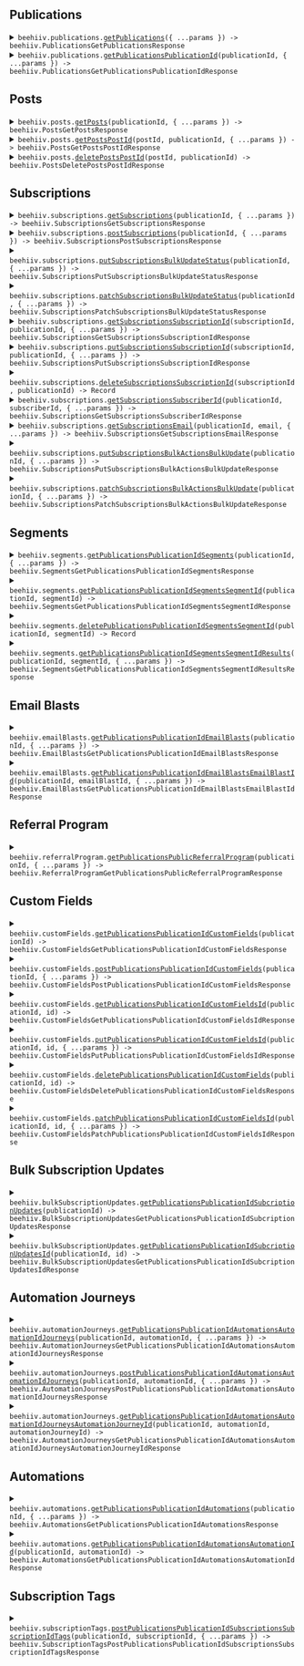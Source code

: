 ## Publications

<details><summary> <code>beehiiv.publications.<a href="./src/api/resources/publications/client/Client.ts">getPublications</a>({ ...params }) -> beehiiv.PublicationsGetPublicationsResponse</code> </summary>

<dl>

<dd>

#### 📝 Description

<dl>

<dd>

<dl>

<dd>

Retrieve all publications associated with your API key.

</dd>

</dl>

</dd>

</dl>

#### 🔌 Usage

<dl>

<dd>

<dl>

<dd>

```ts
await beehiiv.publications.getPublications();
```

</dd>

</dl>

</dd>

</dl>

#### ⚙️ Parameters

<dl>

<dd>

<dl>

<dd>

**request: `beehiiv.PublicationsGetPublicationsRequest`**

</dd>

</dl>

<dl>

<dd>

**requestOptions: `Publications.RequestOptions`**

</dd>

</dl>

</dd>

</dl>

</dd>

</dl>
</details>

<details><summary> <code>beehiiv.publications.<a href="./src/api/resources/publications/client/Client.ts">getPublicationsPublicationId</a>(publicationId, { ...params }) -> beehiiv.PublicationsGetPublicationsPublicationIdResponse</code> </summary>

<dl>

<dd>

#### 📝 Description

<dl>

<dd>

<dl>

<dd>

Retrieve a single publication

</dd>

</dl>

</dd>

</dl>

#### 🔌 Usage

<dl>

<dd>

<dl>

<dd>

```ts
await beehiiv.publications.getPublicationsPublicationId("pub_00000000-0000-0000-0000-000000000000");
```

</dd>

</dl>

</dd>

</dl>

#### ⚙️ Parameters

<dl>

<dd>

<dl>

<dd>

**publicationId: `string`** — The prefixed ID of the publication object

</dd>

</dl>

<dl>

<dd>

**request: `beehiiv.PublicationsGetPublicationsPublicationIdRequest`**

</dd>

</dl>

<dl>

<dd>

**requestOptions: `Publications.RequestOptions`**

</dd>

</dl>

</dd>

</dl>

</dd>

</dl>
</details>

## Posts

<details><summary> <code>beehiiv.posts.<a href="./src/api/resources/posts/client/Client.ts">getPosts</a>(publicationId, { ...params }) -> beehiiv.PostsGetPostsResponse</code> </summary>

<dl>

<dd>

#### 📝 Description

<dl>

<dd>

<dl>

<dd>

Retrieve all posts belonging to a specific publication

</dd>

</dl>

</dd>

</dl>

#### 🔌 Usage

<dl>

<dd>

<dl>

<dd>

```ts
await beehiiv.posts.getPosts("pub_00000000-0000-0000-0000-000000000000");
```

</dd>

</dl>

</dd>

</dl>

#### ⚙️ Parameters

<dl>

<dd>

<dl>

<dd>

**publicationId: `string`** — The prefixed ID of the publication object

</dd>

</dl>

<dl>

<dd>

**request: `beehiiv.PostsGetPostsRequest`**

</dd>

</dl>

<dl>

<dd>

**requestOptions: `Posts.RequestOptions`**

</dd>

</dl>

</dd>

</dl>

</dd>

</dl>
</details>

<details><summary> <code>beehiiv.posts.<a href="./src/api/resources/posts/client/Client.ts">getPostsPostId</a>(postId, publicationId, { ...params }) -> beehiiv.PostsGetPostsPostIdResponse</code> </summary>

<dl>

<dd>

#### 📝 Description

<dl>

<dd>

<dl>

<dd>

Retreive a single Post belonging to a specific publication

</dd>

</dl>

</dd>

</dl>

#### 🔌 Usage

<dl>

<dd>

<dl>

<dd>

```ts
await beehiiv.posts.getPostsPostId(
    "post_00000000-0000-0000-0000-000000000000",
    "pub_00000000-0000-0000-0000-000000000000"
);
```

</dd>

</dl>

</dd>

</dl>

#### ⚙️ Parameters

<dl>

<dd>

<dl>

<dd>

**postId: `string`** — The prefixed ID of the post object

</dd>

</dl>

<dl>

<dd>

**publicationId: `string`** — The prefixed ID of the publication object

</dd>

</dl>

<dl>

<dd>

**request: `beehiiv.PostsGetPostsPostIdRequest`**

</dd>

</dl>

<dl>

<dd>

**requestOptions: `Posts.RequestOptions`**

</dd>

</dl>

</dd>

</dl>

</dd>

</dl>
</details>

<details><summary> <code>beehiiv.posts.<a href="./src/api/resources/posts/client/Client.ts">deletePostsPostId</a>(postId, publicationId) -> beehiiv.PostsDeletePostsPostIdResponse</code> </summary>

<dl>

<dd>

#### 📝 Description

<dl>

<dd>

<dl>

<dd>

Delete or Archive a post. Any post that has been confirmed will have it's status changed to `archived`. Posts in the `draft` status will be permenantly deleted.

</dd>

</dl>

</dd>

</dl>

#### 🔌 Usage

<dl>

<dd>

<dl>

<dd>

```ts
await beehiiv.posts.deletePostsPostId(
    "post_00000000-0000-0000-0000-000000000000",
    "pub_00000000-0000-0000-0000-000000000000"
);
```

</dd>

</dl>

</dd>

</dl>

#### ⚙️ Parameters

<dl>

<dd>

<dl>

<dd>

**postId: `string`** — The prefixed ID of the post object

</dd>

</dl>

<dl>

<dd>

**publicationId: `string`** — The prefixed ID of the publication object

</dd>

</dl>

<dl>

<dd>

**requestOptions: `Posts.RequestOptions`**

</dd>

</dl>

</dd>

</dl>

</dd>

</dl>
</details>

## Subscriptions

<details><summary> <code>beehiiv.subscriptions.<a href="./src/api/resources/subscriptions/client/Client.ts">getSubscriptions</a>(publicationId, { ...params }) -> beehiiv.SubscriptionsGetSubscriptionsResponse</code> </summary>

<dl>

<dd>

#### 📝 Description

<dl>

<dd>

<dl>

<dd>

Retrieve all subscriptions belonging to a specific publication

</dd>

</dl>

</dd>

</dl>

#### 🔌 Usage

<dl>

<dd>

<dl>

<dd>

```ts
await beehiiv.subscriptions.getSubscriptions("pub_00000000-0000-0000-0000-000000000000", {
    email: "clark@dailyplanet.com",
});
```

</dd>

</dl>

</dd>

</dl>

#### ⚙️ Parameters

<dl>

<dd>

<dl>

<dd>

**publicationId: `string`** — The prefixed ID of the publication object

</dd>

</dl>

<dl>

<dd>

**request: `beehiiv.SubscriptionsGetSubscriptionsRequest`**

</dd>

</dl>

<dl>

<dd>

**requestOptions: `Subscriptions.RequestOptions`**

</dd>

</dl>

</dd>

</dl>

</dd>

</dl>
</details>

<details><summary> <code>beehiiv.subscriptions.<a href="./src/api/resources/subscriptions/client/Client.ts">postSubscriptions</a>(publicationId, { ...params }) -> beehiiv.SubscriptionsPostSubscriptionsResponse</code> </summary>

<dl>

<dd>

#### 📝 Description

<dl>

<dd>

<dl>

<dd>

Create new subscriptions for a publication.

</dd>

</dl>

</dd>

</dl>

#### 🔌 Usage

<dl>

<dd>

<dl>

<dd>

```ts
await beehiiv.subscriptions.postSubscriptions("pub_00000000-0000-0000-0000-000000000000", {
    email: "bruce.wayne@wayneenterprise.com",
    reactivateExisting: false,
    sendWelcomeEmail: false,
    utmSource: "WayneEnterprise",
    utmMedium: "organic",
    utmCampaign: "fall_2022_promotion",
    referringSite: "www.wayneenterprise.com/blog",
    customFields: [
        {
            name: "First Name",
            value: "Bruce",
        },
        {
            name: "Last Name",
            value: "Wayne",
        },
    ],
    automationIds: ["aut_00000000-0000-0000-0000-000000000000"],
});
```

</dd>

</dl>

</dd>

</dl>

#### ⚙️ Parameters

<dl>

<dd>

<dl>

<dd>

**publicationId: `string`** — The prefixed ID of the publication object

</dd>

</dl>

<dl>

<dd>

**request: `beehiiv.SubscriptionsPostSubscriptionsRequest`**

</dd>

</dl>

<dl>

<dd>

**requestOptions: `Subscriptions.RequestOptions`**

</dd>

</dl>

</dd>

</dl>

</dd>

</dl>
</details>

<details><summary> <code>beehiiv.subscriptions.<a href="./src/api/resources/subscriptions/client/Client.ts">putSubscriptionsBulkUpdateStatus</a>(publicationId, { ...params }) -> beehiiv.SubscriptionsPutSubscriptionsBulkUpdateStatusResponse</code> </summary>

<dl>

<dd>

#### 📝 Description

<dl>

<dd>

<dl>

<dd>

Bulk update subscriptions' Status value

</dd>

</dl>

</dd>

</dl>

#### 🔌 Usage

<dl>

<dd>

<dl>

<dd>

```ts
await beehiiv.subscriptions.putSubscriptionsBulkUpdateStatus("pub_00000000-0000-0000-0000-000000000000", {
    subscriptionIds: ["subscription_ids"],
    newStatus: beehiiv.SubscriptionsPutSubscriptionsBulkUpdateStatusRequestNewStatus.Active,
});
```

</dd>

</dl>

</dd>

</dl>

#### ⚙️ Parameters

<dl>

<dd>

<dl>

<dd>

**publicationId: `string`** — The prefixed ID of the publication object

</dd>

</dl>

<dl>

<dd>

**request: `beehiiv.SubscriptionsPutSubscriptionsBulkUpdateStatusRequest`**

</dd>

</dl>

<dl>

<dd>

**requestOptions: `Subscriptions.RequestOptions`**

</dd>

</dl>

</dd>

</dl>

</dd>

</dl>
</details>

<details><summary> <code>beehiiv.subscriptions.<a href="./src/api/resources/subscriptions/client/Client.ts">patchSubscriptionsBulkUpdateStatus</a>(publicationId, { ...params }) -> beehiiv.SubscriptionsPatchSubscriptionsBulkUpdateStatusResponse</code> </summary>

<dl>

<dd>

#### 📝 Description

<dl>

<dd>

<dl>

<dd>

Bulk update subscriptions' Status value

</dd>

</dl>

</dd>

</dl>

#### 🔌 Usage

<dl>

<dd>

<dl>

<dd>

```ts
await beehiiv.subscriptions.patchSubscriptionsBulkUpdateStatus("pub_00000000-0000-0000-0000-000000000000", {
    subscriptionIds: ["subscription_ids"],
    newStatus: beehiiv.SubscriptionsPatchSubscriptionsBulkUpdateStatusRequestNewStatus.Active,
});
```

</dd>

</dl>

</dd>

</dl>

#### ⚙️ Parameters

<dl>

<dd>

<dl>

<dd>

**publicationId: `string`** — The prefixed ID of the publication object

</dd>

</dl>

<dl>

<dd>

**request: `beehiiv.SubscriptionsPatchSubscriptionsBulkUpdateStatusRequest`**

</dd>

</dl>

<dl>

<dd>

**requestOptions: `Subscriptions.RequestOptions`**

</dd>

</dl>

</dd>

</dl>

</dd>

</dl>
</details>

<details><summary> <code>beehiiv.subscriptions.<a href="./src/api/resources/subscriptions/client/Client.ts">getSubscriptionsSubscriptionId</a>(subscriptionId, publicationId, { ...params }) -> beehiiv.SubscriptionsGetSubscriptionsSubscriptionIdResponse</code> </summary>

<dl>

<dd>

#### 📝 Description

<dl>

<dd>

<dl>

<dd>

Retrieve a single subscription belonging to a specific publication

</dd>

</dl>

</dd>

</dl>

#### 🔌 Usage

<dl>

<dd>

<dl>

<dd>

```ts
await beehiiv.subscriptions.getSubscriptionsSubscriptionId(
    "sub_00000000-0000-0000-0000-000000000000",
    "pub_00000000-0000-0000-0000-000000000000"
);
```

</dd>

</dl>

</dd>

</dl>

#### ⚙️ Parameters

<dl>

<dd>

<dl>

<dd>

**subscriptionId: `string`** — The prefixed ID of the subscription object

</dd>

</dl>

<dl>

<dd>

**publicationId: `string`** — The prefixed ID of the publication object

</dd>

</dl>

<dl>

<dd>

**request: `beehiiv.SubscriptionsGetSubscriptionsSubscriptionIdRequest`**

</dd>

</dl>

<dl>

<dd>

**requestOptions: `Subscriptions.RequestOptions`**

</dd>

</dl>

</dd>

</dl>

</dd>

</dl>
</details>

<details><summary> <code>beehiiv.subscriptions.<a href="./src/api/resources/subscriptions/client/Client.ts">putSubscriptionsSubscriptionId</a>(subscriptionId, publicationId, { ...params }) -> beehiiv.SubscriptionsPutSubscriptionsSubscriptionIdResponse</code> </summary>

<dl>

<dd>

#### 📝 Description

<dl>

<dd>

<dl>

<dd>

Update a subscriber

</dd>

</dl>

</dd>

</dl>

#### 🔌 Usage

<dl>

<dd>

<dl>

<dd>

```ts
await beehiiv.subscriptions.putSubscriptionsSubscriptionId(
    "sub_00000000-0000-0000-0000-000000000000",
    "pub_00000000-0000-0000-0000-000000000000",
    {
        tier: beehiiv.SubscriptionsPutSubscriptionsSubscriptionIdRequestTier.Premium,
        unsubscribe: false,
        customFields: [
            {
                name: "First Name",
                value: "JOHN",
            },
            {
                name: "Birthday",
                delete: true,
            },
        ],
    }
);
```

</dd>

</dl>

</dd>

</dl>

#### ⚙️ Parameters

<dl>

<dd>

<dl>

<dd>

**subscriptionId: `string`** — The prefixed ID of the subscription object

</dd>

</dl>

<dl>

<dd>

**publicationId: `string`** — The prefixed ID of the publication object

</dd>

</dl>

<dl>

<dd>

**request: `beehiiv.SubscriptionsPutSubscriptionsSubscriptionIdRequest`**

</dd>

</dl>

<dl>

<dd>

**requestOptions: `Subscriptions.RequestOptions`**

</dd>

</dl>

</dd>

</dl>

</dd>

</dl>
</details>

<details><summary> <code>beehiiv.subscriptions.<a href="./src/api/resources/subscriptions/client/Client.ts">deleteSubscriptionsSubscriptionId</a>(subscriptionId, publicationId) -> Record<string, unknown></code> </summary>

<dl>

<dd>

#### 📝 Description

<dl>

<dd>

<dl>

<dd>

Delete a subscription.

**This cannot be undone** All data associated with the subscription will also be deleted. We recommend unsubscribing when possible instead of deleting.

If a premium subscription is deleted they will no longer be billed.

</dd>

</dl>

</dd>

</dl>

#### 🔌 Usage

<dl>

<dd>

<dl>

<dd>

```ts
await beehiiv.subscriptions.deleteSubscriptionsSubscriptionId(
    "sub_00000000-0000-0000-0000-000000000000",
    "pub_00000000-0000-0000-0000-000000000000"
);
```

</dd>

</dl>

</dd>

</dl>

#### ⚙️ Parameters

<dl>

<dd>

<dl>

<dd>

**subscriptionId: `string`** — The prefixed ID of the subscription object

</dd>

</dl>

<dl>

<dd>

**publicationId: `string`** — The prefixed ID of the publication object

</dd>

</dl>

<dl>

<dd>

**requestOptions: `Subscriptions.RequestOptions`**

</dd>

</dl>

</dd>

</dl>

</dd>

</dl>
</details>

<details><summary> <code>beehiiv.subscriptions.<a href="./src/api/resources/subscriptions/client/Client.ts">getSubscriptionsSubscriberId</a>(publicationId, subscriberId, { ...params }) -> beehiiv.SubscriptionsGetSubscriptionsSubscriberIdResponse</code> </summary>

<dl>

<dd>

#### 📝 Description

<dl>

<dd>

<dl>

<dd>

Retrieve a single subscription belonging to a specific subscriber in a specific publication

</dd>

</dl>

</dd>

</dl>

#### 🔌 Usage

<dl>

<dd>

<dl>

<dd>

```ts
await beehiiv.subscriptions.getSubscriptionsSubscriberId(
    "pub_00000000-0000-0000-0000-000000000000",
    "00000000-0000-0000-0000-000000000000"
);
```

</dd>

</dl>

</dd>

</dl>

#### ⚙️ Parameters

<dl>

<dd>

<dl>

<dd>

**publicationId: `string`** — The prefixed ID of the publication object

</dd>

</dl>

<dl>

<dd>

**subscriberId: `string`** — The ID of the subscriber object

</dd>

</dl>

<dl>

<dd>

**request: `beehiiv.SubscriptionsGetSubscriptionsSubscriberIdRequest`**

</dd>

</dl>

<dl>

<dd>

**requestOptions: `Subscriptions.RequestOptions`**

</dd>

</dl>

</dd>

</dl>

</dd>

</dl>
</details>

<details><summary> <code>beehiiv.subscriptions.<a href="./src/api/resources/subscriptions/client/Client.ts">getSubscriptionsEmail</a>(publicationId, email, { ...params }) -> beehiiv.SubscriptionsGetSubscriptionsEmailResponse</code> </summary>

<dl>

<dd>

#### 📝 Description

<dl>

<dd>

<dl>

<dd>

Retrieve a single subscription belonging to a specific email address in a specific publication

</dd>

</dl>

</dd>

</dl>

#### 🔌 Usage

<dl>

<dd>

<dl>

<dd>

```ts
await beehiiv.subscriptions.getSubscriptionsEmail("pub_00000000-0000-0000-0000-000000000000", "work@example.com");
```

</dd>

</dl>

</dd>

</dl>

#### ⚙️ Parameters

<dl>

<dd>

<dl>

<dd>

**publicationId: `string`** — The prefixed ID of the publication object

</dd>

</dl>

<dl>

<dd>

**email: `string`** — The ID of the subscriber object

</dd>

</dl>

<dl>

<dd>

**request: `beehiiv.SubscriptionsGetSubscriptionsEmailRequest`**

</dd>

</dl>

<dl>

<dd>

**requestOptions: `Subscriptions.RequestOptions`**

</dd>

</dl>

</dd>

</dl>

</dd>

</dl>
</details>

<details><summary> <code>beehiiv.subscriptions.<a href="./src/api/resources/subscriptions/client/Client.ts">putSubscriptionsBulkActionsBulkUpdate</a>(publicationId, { ...params }) -> beehiiv.SubscriptionsPutSubscriptionsBulkActionsBulkUpdateResponse</code> </summary>

<dl>

<dd>

#### 📝 Description

<dl>

<dd>

<dl>

<dd>

Bulk update subscriptions' field values (standard fields and custom fields)

</dd>

</dl>

</dd>

</dl>

#### 🔌 Usage

<dl>

<dd>

<dl>

<dd>

```ts
await beehiiv.subscriptions.putSubscriptionsBulkActionsBulkUpdate("publicationId");
```

</dd>

</dl>

</dd>

</dl>

#### ⚙️ Parameters

<dl>

<dd>

<dl>

<dd>

**publicationId: `string`** — The prefixed ID of the publication object

</dd>

</dl>

<dl>

<dd>

**request: `beehiiv.SubscriptionsPutSubscriptionsBulkActionsBulkUpdateRequest`**

</dd>

</dl>

<dl>

<dd>

**requestOptions: `Subscriptions.RequestOptions`**

</dd>

</dl>

</dd>

</dl>

</dd>

</dl>
</details>

<details><summary> <code>beehiiv.subscriptions.<a href="./src/api/resources/subscriptions/client/Client.ts">patchSubscriptionsBulkActionsBulkUpdate</a>(publicationId, { ...params }) -> beehiiv.SubscriptionsPatchSubscriptionsBulkActionsBulkUpdateResponse</code> </summary>

<dl>

<dd>

#### 📝 Description

<dl>

<dd>

<dl>

<dd>

Bulk update subscriptions' field values (standard fields and custom fields)

</dd>

</dl>

</dd>

</dl>

#### 🔌 Usage

<dl>

<dd>

<dl>

<dd>

```ts
await beehiiv.subscriptions.patchSubscriptionsBulkActionsBulkUpdate("publicationId");
```

</dd>

</dl>

</dd>

</dl>

#### ⚙️ Parameters

<dl>

<dd>

<dl>

<dd>

**publicationId: `string`** — The prefixed ID of the publication object

</dd>

</dl>

<dl>

<dd>

**request: `beehiiv.SubscriptionsPatchSubscriptionsBulkActionsBulkUpdateRequest`**

</dd>

</dl>

<dl>

<dd>

**requestOptions: `Subscriptions.RequestOptions`**

</dd>

</dl>

</dd>

</dl>

</dd>

</dl>
</details>

## Segments

<details><summary> <code>beehiiv.segments.<a href="./src/api/resources/segments/client/Client.ts">getPublicationsPublicationIdSegments</a>(publicationId, { ...params }) -> beehiiv.SegmentsGetPublicationsPublicationIdSegmentsResponse</code> </summary>

<dl>

<dd>

#### 📝 Description

<dl>

<dd>

<dl>

<dd>

Retrieve information about all segments belonging to a specific publication

</dd>

</dl>

</dd>

</dl>

#### 🔌 Usage

<dl>

<dd>

<dl>

<dd>

```ts
await beehiiv.segments.getPublicationsPublicationIdSegments("pub_00000000-0000-0000-0000-000000000000");
```

</dd>

</dl>

</dd>

</dl>

#### ⚙️ Parameters

<dl>

<dd>

<dl>

<dd>

**publicationId: `string`** — The prefixed ID of the publication object

</dd>

</dl>

<dl>

<dd>

**request: `beehiiv.SegmentsGetPublicationsPublicationIdSegmentsRequest`**

</dd>

</dl>

<dl>

<dd>

**requestOptions: `Segments.RequestOptions`**

</dd>

</dl>

</dd>

</dl>

</dd>

</dl>
</details>

<details><summary> <code>beehiiv.segments.<a href="./src/api/resources/segments/client/Client.ts">getPublicationsPublicationIdSegmentsSegmentId</a>(publicationId, segmentId) -> beehiiv.SegmentsGetPublicationsPublicationIdSegmentsSegmentIdResponse</code> </summary>

<dl>

<dd>

#### 📝 Description

<dl>

<dd>

<dl>

<dd>

Retrieve a single segment belonging to a specific publication

</dd>

</dl>

</dd>

</dl>

#### 🔌 Usage

<dl>

<dd>

<dl>

<dd>

```ts
await beehiiv.segments.getPublicationsPublicationIdSegmentsSegmentId(
    "pub_00000000-0000-0000-0000-000000000000",
    "seg_00000000-0000-0000-0000-000000000000"
);
```

</dd>

</dl>

</dd>

</dl>

#### ⚙️ Parameters

<dl>

<dd>

<dl>

<dd>

**publicationId: `string`** — The prefixed ID of the publication object

</dd>

</dl>

<dl>

<dd>

**segmentId: `string`** — The prefixed ID of the segment object

</dd>

</dl>

<dl>

<dd>

**requestOptions: `Segments.RequestOptions`**

</dd>

</dl>

</dd>

</dl>

</dd>

</dl>
</details>

<details><summary> <code>beehiiv.segments.<a href="./src/api/resources/segments/client/Client.ts">deletePublicationsPublicationIdSegmentsSegmentId</a>(publicationId, segmentId) -> Record<string, unknown></code> </summary>

<dl>

<dd>

#### 📝 Description

<dl>

<dd>

<dl>

<dd>

Delete a segment. Deleting the segment does not effect the subscriptions in the segment.

</dd>

</dl>

</dd>

</dl>

#### 🔌 Usage

<dl>

<dd>

<dl>

<dd>

```ts
await beehiiv.segments.deletePublicationsPublicationIdSegmentsSegmentId(
    "pub_00000000-0000-0000-0000-000000000000",
    "seg_00000000-0000-0000-0000-000000000000"
);
```

</dd>

</dl>

</dd>

</dl>

#### ⚙️ Parameters

<dl>

<dd>

<dl>

<dd>

**publicationId: `string`** — The prefixed ID of the publication object

</dd>

</dl>

<dl>

<dd>

**segmentId: `string`** — The prefixed ID of the segment object

</dd>

</dl>

<dl>

<dd>

**requestOptions: `Segments.RequestOptions`**

</dd>

</dl>

</dd>

</dl>

</dd>

</dl>
</details>

<details><summary> <code>beehiiv.segments.<a href="./src/api/resources/segments/client/Client.ts">getPublicationsPublicationIdSegmentsSegmentIdResults</a>(publicationId, segmentId, { ...params }) -> beehiiv.SegmentsGetPublicationsPublicationIdSegmentsSegmentIdResultsResponse</code> </summary>

<dl>

<dd>

#### 📝 Description

<dl>

<dd>

<dl>

<dd>

List the Subscriber Ids from the most recent calculation of a specific publication.

</dd>

</dl>

</dd>

</dl>

#### 🔌 Usage

<dl>

<dd>

<dl>

<dd>

```ts
await beehiiv.segments.getPublicationsPublicationIdSegmentsSegmentIdResults(
    "pub_00000000-0000-0000-0000-000000000000",
    "seg_00000000-0000-0000-0000-000000000000"
);
```

</dd>

</dl>

</dd>

</dl>

#### ⚙️ Parameters

<dl>

<dd>

<dl>

<dd>

**publicationId: `string`** — The prefixed ID of the publication object

</dd>

</dl>

<dl>

<dd>

**segmentId: `string`** — The prefixed ID of the segment object

</dd>

</dl>

<dl>

<dd>

**request: `beehiiv.SegmentsGetPublicationsPublicationIdSegmentsSegmentIdResultsRequest`**

</dd>

</dl>

<dl>

<dd>

**requestOptions: `Segments.RequestOptions`**

</dd>

</dl>

</dd>

</dl>

</dd>

</dl>
</details>

## Email Blasts

<details><summary> <code>beehiiv.emailBlasts.<a href="./src/api/resources/emailBlasts/client/Client.ts">getPublicationsPublicationIdEmailBlasts</a>(publicationId, { ...params }) -> beehiiv.EmailBlastsGetPublicationsPublicationIdEmailBlastsResponse</code> </summary>

<dl>

<dd>

#### 📝 Description

<dl>

<dd>

<dl>

<dd>

Retrieve all Email Blasts

</dd>

</dl>

</dd>

</dl>

#### 🔌 Usage

<dl>

<dd>

<dl>

<dd>

```ts
await beehiiv.emailBlasts.getPublicationsPublicationIdEmailBlasts("pub_00000000-0000-0000-0000-000000000000");
```

</dd>

</dl>

</dd>

</dl>

#### ⚙️ Parameters

<dl>

<dd>

<dl>

<dd>

**publicationId: `string`** — The prefixed ID of the publication object

</dd>

</dl>

<dl>

<dd>

**request: `beehiiv.EmailBlastsGetPublicationsPublicationIdEmailBlastsRequest`**

</dd>

</dl>

<dl>

<dd>

**requestOptions: `EmailBlasts.RequestOptions`**

</dd>

</dl>

</dd>

</dl>

</dd>

</dl>
</details>

<details><summary> <code>beehiiv.emailBlasts.<a href="./src/api/resources/emailBlasts/client/Client.ts">getPublicationsPublicationIdEmailBlastsEmailBlastId</a>(publicationId, emailBlastId, { ...params }) -> beehiiv.EmailBlastsGetPublicationsPublicationIdEmailBlastsEmailBlastIdResponse</code> </summary>

<dl>

<dd>

#### 📝 Description

<dl>

<dd>

<dl>

<dd>

Retrieve an Email Blast

</dd>

</dl>

</dd>

</dl>

#### 🔌 Usage

<dl>

<dd>

<dl>

<dd>

```ts
await beehiiv.emailBlasts.getPublicationsPublicationIdEmailBlastsEmailBlastId(
    "pub_00000000-0000-0000-0000-000000000000",
    "blast_00000000-0000-0000-0000-000000000000"
);
```

</dd>

</dl>

</dd>

</dl>

#### ⚙️ Parameters

<dl>

<dd>

<dl>

<dd>

**publicationId: `string`** — The prefixed ID of the publication object

</dd>

</dl>

<dl>

<dd>

**emailBlastId: `string`** — The prefixed ID of the email blast object

</dd>

</dl>

<dl>

<dd>

**request: `beehiiv.EmailBlastsGetPublicationsPublicationIdEmailBlastsEmailBlastIdRequest`**

</dd>

</dl>

<dl>

<dd>

**requestOptions: `EmailBlasts.RequestOptions`**

</dd>

</dl>

</dd>

</dl>

</dd>

</dl>
</details>

## Referral Program

<details><summary> <code>beehiiv.referralProgram.<a href="./src/api/resources/referralProgram/client/Client.ts">getPublicationsPublicReferralProgram</a>(publicationId, { ...params }) -> beehiiv.ReferralProgramGetPublicationsPublicReferralProgramResponse</code> </summary>

<dl>

<dd>

#### 📝 Description

<dl>

<dd>

<dl>

<dd>

Retrieve details about the publication's referral program, including milestones and rewards.

</dd>

</dl>

</dd>

</dl>

#### 🔌 Usage

<dl>

<dd>

<dl>

<dd>

```ts
await beehiiv.referralProgram.getPublicationsPublicReferralProgram("pub_00000000-0000-0000-0000-000000000000");
```

</dd>

</dl>

</dd>

</dl>

#### ⚙️ Parameters

<dl>

<dd>

<dl>

<dd>

**publicationId: `string`** — The prefixed ID of the publication object

</dd>

</dl>

<dl>

<dd>

**request: `beehiiv.ReferralProgramGetPublicationsPublicReferralProgramRequest`**

</dd>

</dl>

<dl>

<dd>

**requestOptions: `ReferralProgram.RequestOptions`**

</dd>

</dl>

</dd>

</dl>

</dd>

</dl>
</details>

## Custom Fields

<details><summary> <code>beehiiv.customFields.<a href="./src/api/resources/customFields/client/Client.ts">getPublicationsPublicationIdCustomFields</a>(publicationId) -> beehiiv.CustomFieldsGetPublicationsPublicationIdCustomFieldsResponse</code> </summary>

<dl>

<dd>

#### 📝 Description

<dl>

<dd>

<dl>

<dd>

Retrieve all custom fields belonging to a specific publication

</dd>

</dl>

</dd>

</dl>

#### 🔌 Usage

<dl>

<dd>

<dl>

<dd>

```ts
await beehiiv.customFields.getPublicationsPublicationIdCustomFields("publicationId");
```

</dd>

</dl>

</dd>

</dl>

#### ⚙️ Parameters

<dl>

<dd>

<dl>

<dd>

**publicationId: `string`** — The prefixed ID of the publication object

</dd>

</dl>

<dl>

<dd>

**requestOptions: `CustomFields.RequestOptions`**

</dd>

</dl>

</dd>

</dl>

</dd>

</dl>
</details>

<details><summary> <code>beehiiv.customFields.<a href="./src/api/resources/customFields/client/Client.ts">postPublicationsPublicationIdCustomFields</a>(publicationId, { ...params }) -> beehiiv.CustomFieldsPostPublicationsPublicationIdCustomFieldsResponse</code> </summary>

<dl>

<dd>

#### 📝 Description

<dl>

<dd>

<dl>

<dd>

Create a custom field on a publication, for use in subscriptions

</dd>

</dl>

</dd>

</dl>

#### 🔌 Usage

<dl>

<dd>

<dl>

<dd>

```ts
await beehiiv.customFields.postPublicationsPublicationIdCustomFields("publicationId", {
    kind: beehiiv.CustomFieldsPostPublicationsPublicationIdCustomFieldsRequestKind.String,
    display: "display",
});
```

</dd>

</dl>

</dd>

</dl>

#### ⚙️ Parameters

<dl>

<dd>

<dl>

<dd>

**publicationId: `string`** — The prefixed ID of the publication object

</dd>

</dl>

<dl>

<dd>

**request: `beehiiv.CustomFieldsPostPublicationsPublicationIdCustomFieldsRequest`**

</dd>

</dl>

<dl>

<dd>

**requestOptions: `CustomFields.RequestOptions`**

</dd>

</dl>

</dd>

</dl>

</dd>

</dl>
</details>

<details><summary> <code>beehiiv.customFields.<a href="./src/api/resources/customFields/client/Client.ts">getPublicationsPublicationIdCustomFieldsId</a>(publicationId, id) -> beehiiv.CustomFieldsGetPublicationsPublicationIdCustomFieldsIdResponse</code> </summary>

<dl>

<dd>

#### 📝 Description

<dl>

<dd>

<dl>

<dd>

View a specific custom field on a publication

</dd>

</dl>

</dd>

</dl>

#### 🔌 Usage

<dl>

<dd>

<dl>

<dd>

```ts
await beehiiv.customFields.getPublicationsPublicationIdCustomFieldsId("publicationId", "id");
```

</dd>

</dl>

</dd>

</dl>

#### ⚙️ Parameters

<dl>

<dd>

<dl>

<dd>

**publicationId: `string`** — The prefixed ID of the publication object

</dd>

</dl>

<dl>

<dd>

**id: `string`** — The ID of the Custom Fields object

</dd>

</dl>

<dl>

<dd>

**requestOptions: `CustomFields.RequestOptions`**

</dd>

</dl>

</dd>

</dl>

</dd>

</dl>
</details>

<details><summary> <code>beehiiv.customFields.<a href="./src/api/resources/customFields/client/Client.ts">putPublicationsPublicationIdCustomFieldsId</a>(publicationId, id, { ...params }) -> beehiiv.CustomFieldsPutPublicationsPublicationIdCustomFieldsIdResponse</code> </summary>

<dl>

<dd>

#### 📝 Description

<dl>

<dd>

<dl>

<dd>

Update a custom field on a publication

</dd>

</dl>

</dd>

</dl>

#### 🔌 Usage

<dl>

<dd>

<dl>

<dd>

```ts
await beehiiv.customFields.putPublicationsPublicationIdCustomFieldsId("publicationId", "id");
```

</dd>

</dl>

</dd>

</dl>

#### ⚙️ Parameters

<dl>

<dd>

<dl>

<dd>

**publicationId: `string`** — The prefixed ID of the publication object

</dd>

</dl>

<dl>

<dd>

**id: `string`** — The ID of the Custom Fields object

</dd>

</dl>

<dl>

<dd>

**request: `beehiiv.CustomFieldsPutPublicationsPublicationIdCustomFieldsIdRequest`**

</dd>

</dl>

<dl>

<dd>

**requestOptions: `CustomFields.RequestOptions`**

</dd>

</dl>

</dd>

</dl>

</dd>

</dl>
</details>

<details><summary> <code>beehiiv.customFields.<a href="./src/api/resources/customFields/client/Client.ts">deletePublicationsPublicationIdCustomFields</a>(publicationId, id) -> beehiiv.CustomFieldsDeletePublicationsPublicationIdCustomFieldsResponse</code> </summary>

<dl>

<dd>

#### 📝 Description

<dl>

<dd>

<dl>

<dd>

Delete a custom field from a publication

</dd>

</dl>

</dd>

</dl>

#### 🔌 Usage

<dl>

<dd>

<dl>

<dd>

```ts
await beehiiv.customFields.deletePublicationsPublicationIdCustomFields("publicationId", "id");
```

</dd>

</dl>

</dd>

</dl>

#### ⚙️ Parameters

<dl>

<dd>

<dl>

<dd>

**publicationId: `string`** — The prefixed ID of the publication object

</dd>

</dl>

<dl>

<dd>

**id: `string`** — The ID of the Custom Fields object

</dd>

</dl>

<dl>

<dd>

**requestOptions: `CustomFields.RequestOptions`**

</dd>

</dl>

</dd>

</dl>

</dd>

</dl>
</details>

<details><summary> <code>beehiiv.customFields.<a href="./src/api/resources/customFields/client/Client.ts">patchPublicationsPublicationIdCustomFieldsId</a>(publicationId, id, { ...params }) -> beehiiv.CustomFieldsPatchPublicationsPublicationIdCustomFieldsIdResponse</code> </summary>

<dl>

<dd>

#### 📝 Description

<dl>

<dd>

<dl>

<dd>

Update a custom field on a publication

</dd>

</dl>

</dd>

</dl>

#### 🔌 Usage

<dl>

<dd>

<dl>

<dd>

```ts
await beehiiv.customFields.patchPublicationsPublicationIdCustomFieldsId("publicationId", "id");
```

</dd>

</dl>

</dd>

</dl>

#### ⚙️ Parameters

<dl>

<dd>

<dl>

<dd>

**publicationId: `string`** — The prefixed ID of the publication object

</dd>

</dl>

<dl>

<dd>

**id: `string`** — The ID of the Custom Fields object

</dd>

</dl>

<dl>

<dd>

**request: `beehiiv.CustomFieldsPatchPublicationsPublicationIdCustomFieldsIdRequest`**

</dd>

</dl>

<dl>

<dd>

**requestOptions: `CustomFields.RequestOptions`**

</dd>

</dl>

</dd>

</dl>

</dd>

</dl>
</details>

## Bulk Subscription Updates

<details><summary> <code>beehiiv.bulkSubscriptionUpdates.<a href="./src/api/resources/bulkSubscriptionUpdates/client/Client.ts">getPublicationsPublicationIdSubcriptionUpdates</a>(publicationId) -> beehiiv.BulkSubscriptionUpdatesGetPublicationsPublicationIdSubcriptionUpdatesResponse</code> </summary>

<dl>

<dd>

#### 📝 Description

<dl>

<dd>

<dl>

<dd>

Returns a list of Subscription Update objects for a publication

</dd>

</dl>

</dd>

</dl>

#### 🔌 Usage

<dl>

<dd>

<dl>

<dd>

```ts
await beehiiv.bulkSubscriptionUpdates.getPublicationsPublicationIdSubcriptionUpdates("publicationId");
```

</dd>

</dl>

</dd>

</dl>

#### ⚙️ Parameters

<dl>

<dd>

<dl>

<dd>

**publicationId: `string`** — The prefixed ID of the publication object

</dd>

</dl>

<dl>

<dd>

**requestOptions: `BulkSubscriptionUpdates.RequestOptions`**

</dd>

</dl>

</dd>

</dl>

</dd>

</dl>
</details>

<details><summary> <code>beehiiv.bulkSubscriptionUpdates.<a href="./src/api/resources/bulkSubscriptionUpdates/client/Client.ts">getPublicationsPublicationIdSubcriptionUpdatesId</a>(publicationId, id) -> beehiiv.BulkSubscriptionUpdatesGetPublicationsPublicationIdSubcriptionUpdatesIdResponse</code> </summary>

<dl>

<dd>

#### 📝 Description

<dl>

<dd>

<dl>

<dd>

Returns a single Subscription Update object for a publication

</dd>

</dl>

</dd>

</dl>

#### 🔌 Usage

<dl>

<dd>

<dl>

<dd>

```ts
await beehiiv.bulkSubscriptionUpdates.getPublicationsPublicationIdSubcriptionUpdatesId("publicationId", "id");
```

</dd>

</dl>

</dd>

</dl>

#### ⚙️ Parameters

<dl>

<dd>

<dl>

<dd>

**publicationId: `string`** — The prefixed ID of the publication object

</dd>

</dl>

<dl>

<dd>

**id: `string`** — The ID of the Subscription Update object

</dd>

</dl>

<dl>

<dd>

**requestOptions: `BulkSubscriptionUpdates.RequestOptions`**

</dd>

</dl>

</dd>

</dl>

</dd>

</dl>
</details>

## Automation Journeys

<details><summary> <code>beehiiv.automationJourneys.<a href="./src/api/resources/automationJourneys/client/Client.ts">getPublicationsPublicationIdAutomationsAutomationIdJourneys</a>(publicationId, automationId, { ...params }) -> beehiiv.AutomationJourneysGetPublicationsPublicationIdAutomationsAutomationIdJourneysResponse</code> </summary>

<dl>

<dd>

#### 📝 Description

<dl>

<dd>

<dl>

<dd>

Retrieve all automation journeys associated with an automation that belongs to a specific publication

</dd>

</dl>

</dd>

</dl>

#### 🔌 Usage

<dl>

<dd>

<dl>

<dd>

```ts
await beehiiv.automationJourneys.getPublicationsPublicationIdAutomationsAutomationIdJourneys(
    "pub_00000000-0000-0000-0000-000000000000",
    "aut_00000000-0000-0000-0000-000000000000",
    {
        subscriptionId: "sub_00000000-0000-0000-0000-000000000000",
        email: "clark@dailyplanet.com",
    }
);
```

</dd>

</dl>

</dd>

</dl>

#### ⚙️ Parameters

<dl>

<dd>

<dl>

<dd>

**publicationId: `string`** — The prefixed ID of the publication object

</dd>

</dl>

<dl>

<dd>

**automationId: `string`** — The prefixed ID of the automation object

</dd>

</dl>

<dl>

<dd>

**request: `beehiiv.AutomationJourneysGetPublicationsPublicationIdAutomationsAutomationIdJourneysRequest`**

</dd>

</dl>

<dl>

<dd>

**requestOptions: `AutomationJourneys.RequestOptions`**

</dd>

</dl>

</dd>

</dl>

</dd>

</dl>
</details>

<details><summary> <code>beehiiv.automationJourneys.<a href="./src/api/resources/automationJourneys/client/Client.ts">postPublicationsPublicationIdAutomationsAutomationIdJourneys</a>(publicationId, automationId, { ...params }) -> beehiiv.AutomationJourneysPostPublicationsPublicationIdAutomationsAutomationIdJourneysResponse</code> </summary>

<dl>

<dd>

#### 📝 Description

<dl>

<dd>

<dl>

<dd>

Add an existing subscription to an automation flow. Requires the automation to have an active _Add by API_ trigger.

The specified `email` or `subscription_id` will be matched against your existing subscribers.
If an existing subscriber is found, they will be enrolled immediately.

Looking to enroll new subscribers? Use the **[Subscriptions Create](https://beehiiv.stoplight.io/docs/v2/1a77a563675ee-create)** endpoint instead and specify the `automation_ids` param.

</dd>

</dl>

</dd>

</dl>

#### 🔌 Usage

<dl>

<dd>

<dl>

<dd>

```ts
await beehiiv.automationJourneys.postPublicationsPublicationIdAutomationsAutomationIdJourneys(
    "pub_00000000-0000-0000-0000-000000000000",
    "aut_00000000-0000-0000-0000-000000000000",
    {
        email: "example@example.com",
        subscriptionId: "sub_00000000-0000-0000-0000-000000000000",
    }
);
```

</dd>

</dl>

</dd>

</dl>

#### ⚙️ Parameters

<dl>

<dd>

<dl>

<dd>

**publicationId: `string`** — The prefixed ID of the publication object

</dd>

</dl>

<dl>

<dd>

**automationId: `string`** — The prefixed ID of the automation object

</dd>

</dl>

<dl>

<dd>

**request: `beehiiv.AutomationJourneysPostPublicationsPublicationIdAutomationsAutomationIdJourneysRequest`**

</dd>

</dl>

<dl>

<dd>

**requestOptions: `AutomationJourneys.RequestOptions`**

</dd>

</dl>

</dd>

</dl>

</dd>

</dl>
</details>

<details><summary> <code>beehiiv.automationJourneys.<a href="./src/api/resources/automationJourneys/client/Client.ts">getPublicationsPublicationIdAutomationsAutomationIdJourneysAutomationJourneyId</a>(publicationId, automationId, automationJourneyId) -> beehiiv.AutomationJourneysGetPublicationsPublicationIdAutomationsAutomationIdJourneysAutomationJourneyIdResponse</code> </summary>

<dl>

<dd>

#### 🔌 Usage

<dl>

<dd>

<dl>

<dd>

```ts
await beehiiv.automationJourneys.getPublicationsPublicationIdAutomationsAutomationIdJourneysAutomationJourneyId(
    "pub_00000000-0000-0000-0000-000000000000",
    "aut_00000000-0000-0000-0000-000000000000",
    "aj_00000000-0000-0000-0000-000000000000"
);
```

</dd>

</dl>

</dd>

</dl>

#### ⚙️ Parameters

<dl>

<dd>

<dl>

<dd>

**publicationId: `string`** — The prefixed ID of the publication object

</dd>

</dl>

<dl>

<dd>

**automationId: `string`** — The prefixed ID of the automation object

</dd>

</dl>

<dl>

<dd>

**automationJourneyId: `string`** — The prefixed automation journey id

</dd>

</dl>

<dl>

<dd>

**requestOptions: `AutomationJourneys.RequestOptions`**

</dd>

</dl>

</dd>

</dl>

</dd>

</dl>
</details>

## Automations

<details><summary> <code>beehiiv.automations.<a href="./src/api/resources/automations/client/Client.ts">getPublicationsPublicationIdAutomations</a>(publicationId, { ...params }) -> beehiiv.AutomationsGetPublicationsPublicationIdAutomationsResponse</code> </summary>

<dl>

<dd>

#### 🔌 Usage

<dl>

<dd>

<dl>

<dd>

```ts
await beehiiv.automations.getPublicationsPublicationIdAutomations("pub_00000000-0000-0000-0000-000000000000");
```

</dd>

</dl>

</dd>

</dl>

#### ⚙️ Parameters

<dl>

<dd>

<dl>

<dd>

**publicationId: `string`** — The prefixed ID of the publication object

</dd>

</dl>

<dl>

<dd>

**request: `beehiiv.AutomationsGetPublicationsPublicationIdAutomationsRequest`**

</dd>

</dl>

<dl>

<dd>

**requestOptions: `Automations.RequestOptions`**

</dd>

</dl>

</dd>

</dl>

</dd>

</dl>
</details>

<details><summary> <code>beehiiv.automations.<a href="./src/api/resources/automations/client/Client.ts">getPublicationsPublicationIdAutomationsAutomationId</a>(publicationId, automationId) -> beehiiv.AutomationsGetPublicationsPublicationIdAutomationsAutomationIdResponse</code> </summary>

<dl>

<dd>

#### 🔌 Usage

<dl>

<dd>

<dl>

<dd>

```ts
await beehiiv.automations.getPublicationsPublicationIdAutomationsAutomationId(
    "pub_00000000-0000-0000-0000-000000000000",
    "aut_00000000-0000-0000-0000-000000000000"
);
```

</dd>

</dl>

</dd>

</dl>

#### ⚙️ Parameters

<dl>

<dd>

<dl>

<dd>

**publicationId: `string`** — The prefixed ID of the publication object

</dd>

</dl>

<dl>

<dd>

**automationId: `string`** — The prefixed ID of the automation object

</dd>

</dl>

<dl>

<dd>

**requestOptions: `Automations.RequestOptions`**

</dd>

</dl>

</dd>

</dl>

</dd>

</dl>
</details>

## Subscription Tags

<details><summary> <code>beehiiv.subscriptionTags.<a href="./src/api/resources/subscriptionTags/client/Client.ts">postPublicationsPublicationIdSubscriptionsSubscriptionIdTags</a>(publicationId, subscriptionId, { ...params }) -> beehiiv.SubscriptionTagsPostPublicationsPublicationIdSubscriptionsSubscriptionIdTagsResponse</code> </summary>

<dl>

<dd>

#### 📝 Description

<dl>

<dd>

<dl>

<dd>

Create new subscription tags for a subscription. If the tag does not exist on the publication, it will be created automatically.

</dd>

</dl>

</dd>

</dl>

#### 🔌 Usage

<dl>

<dd>

<dl>

<dd>

```ts
await beehiiv.subscriptionTags.postPublicationsPublicationIdSubscriptionsSubscriptionIdTags(
    "publicationId",
    "subscriptionId",
    {
        tags: ["Premium"],
    }
);
```

</dd>

</dl>

</dd>

</dl>

#### ⚙️ Parameters

<dl>

<dd>

<dl>

<dd>

**publicationId: `string`**

</dd>

</dl>

<dl>

<dd>

**subscriptionId: `string`**

</dd>

</dl>

<dl>

<dd>

**request: `beehiiv.SubscriptionTagsPostPublicationsPublicationIdSubscriptionsSubscriptionIdTagsRequest`**

</dd>

</dl>

<dl>

<dd>

**requestOptions: `SubscriptionTags.RequestOptions`**

</dd>

</dl>

</dd>

</dl>

</dd>

</dl>
</details>
